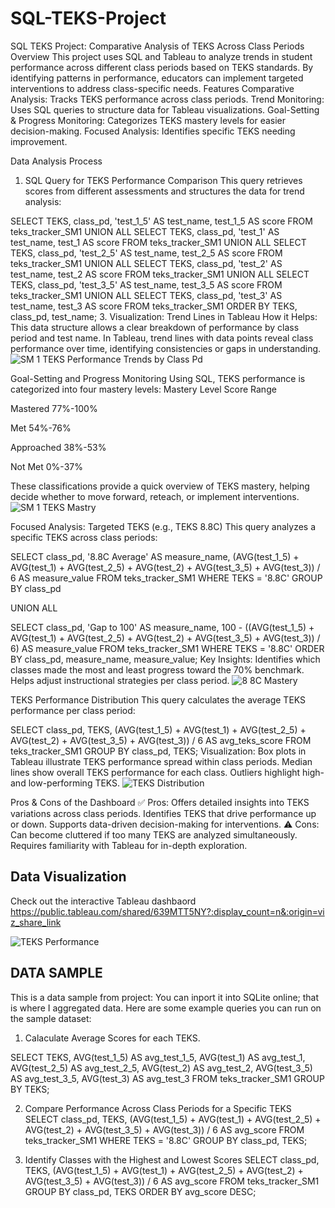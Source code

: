# SQL-TEKS-Project
SQL TEKS Project: Comparative Analysis of TEKS Across Class Periods
Overview
This project uses SQL and Tableau to analyze trends in student performance across different class periods based on TEKS standards. By identifying patterns in performance, educators can implement targeted interventions to address class-specific needs.
Features
Comparative Analysis: Tracks TEKS performance across class periods.
Trend Monitoring: Uses SQL queries to structure data for Tableau visualizations.
Goal-Setting & Progress Monitoring: Categorizes TEKS mastery levels for easier decision-making.
Focused Analysis: Identifies specific TEKS needing improvement.

Data Analysis Process
1. SQL Query for TEKS Performance Comparison
This query retrieves scores from different assessments and structures the data for trend analysis:

SELECT TEKS, class_pd, 'test_1_5' AS test_name, test_1_5 AS score
FROM teks_tracker_SM1
UNION ALL
SELECT TEKS, class_pd, 'test_1' AS test_name, test_1 AS score
FROM teks_tracker_SM1
UNION ALL
SELECT TEKS, class_pd, 'test_2_5' AS test_name, test_2_5 AS score
FROM teks_tracker_SM1
UNION ALL
SELECT TEKS, class_pd, 'test_2' AS test_name, test_2 AS score
FROM teks_tracker_SM1
UNION ALL
SELECT TEKS, class_pd, 'test_3_5' AS test_name, test_3_5 AS score
FROM teks_tracker_SM1
UNION ALL
SELECT TEKS, class_pd, 'test_3' AS test_name, test_3 AS score
FROM teks_tracker_SM1
ORDER BY TEKS, class_pd, test_name;
3. Visualization: Trend Lines in Tableau
How it Helps:
This data structure allows a clear breakdown of performance by class period and test name.
In Tableau, trend lines with data points reveal class performance over time, identifying consistencies or gaps in understanding.
![SM 1 TEKS Performance Trends by Class Pd](https://github.com/user-attachments/assets/6f9431c7-0be2-4e3e-bb9b-a5d5c473763d)


Goal-Setting and Progress Monitoring
Using SQL, TEKS performance is categorized into four mastery levels:
Mastery Level
Score Range

Mastered
77%-100%

Met
54%-76%

Approached
38%-53%

Not Met
0%-37%

These classifications provide a quick overview of TEKS mastery, helping decide whether to move forward, reteach, or implement interventions.
![SM 1 TEKS Mastry](https://github.com/user-attachments/assets/45edd677-de95-4c85-b2b3-898723eca6c5)


Focused Analysis: Targeted TEKS (e.g., TEKS 8.8C)
This query analyzes a specific TEKS across class periods:

SELECT
    class_pd,
    '8.8C Average' AS measure_name,
    (AVG(test_1_5) + AVG(test_1) + AVG(test_2_5) + AVG(test_2) + AVG(test_3_5) + AVG(test_3)) / 6 AS measure_value
FROM teks_tracker_SM1
WHERE TEKS = '8.8C'
GROUP BY class_pd

UNION ALL

SELECT
    class_pd,
    'Gap to 100' AS measure_name,
    100 - ((AVG(test_1_5) + AVG(test_1) + AVG(test_2_5) + AVG(test_2) + AVG(test_3_5) + AVG(test_3)) / 6) AS measure_value
FROM teks_tracker_SM1
WHERE TEKS = '8.8C'
ORDER BY class_pd, measure_name, measure_value;
Key Insights:
Identifies which classes made the most and least progress toward the 70% benchmark.
Helps adjust instructional strategies per class period.
![8 8C Mastery](https://github.com/user-attachments/assets/62661a89-c69e-47de-a27b-cbf0fb0ecce3)


TEKS Performance Distribution
This query calculates the average TEKS performance per class period:

SELECT
    class_pd,
    TEKS,
    (AVG(test_1_5) + AVG(test_1) + AVG(test_2_5) + AVG(test_2) + AVG(test_3_5) + AVG(test_3)) / 6 AS avg_teks_score
FROM teks_tracker_SM1
GROUP BY class_pd, TEKS;
Visualization:
Box plots in Tableau illustrate TEKS performance spread within class periods.
Median lines show overall TEKS performance for each class.
Outliers highlight high- and low-performing TEKS.
![TEKS Distribution](https://github.com/user-attachments/assets/467af713-455c-4092-b74e-8d1ad76e99c0)


Pros & Cons of the Dashboard
✅ Pros:
Offers detailed insights into TEKS variations across class periods.
Identifies TEKS that drive performance up or down.
Supports data-driven decision-making for interventions.
⚠️ Cons:
Can become cluttered if too many TEKS are analyzed simultaneously.
Requires familiarity with Tableau for in-depth exploration.

## Data Visualization
Check out the interactive Tableau dashbaord
https://public.tableau.com/shared/639MTT5NY?:display_count=n&:origin=viz_share_link 

![TEKS Performance](https://github.com/user-attachments/assets/bfd67bd5-51c2-4f1f-ab9a-e0df602d53aa)

## DATA SAMPLE    
This is a data sample from project: 
You can inport it into SQLite online; that is where I aggregated data. 
Here are some example queries you can run on the sample dataset:

1. Calaculate Average Scores for each TEKS.
   
SELECT
    TEKS,
    AVG(test_1_5) AS avg_test_1_5,
    AVG(test_1) AS avg_test_1,
    AVG(test_2_5) AS avg_test_2_5,
    AVG(test_2) AS avg_test_2,
    AVG(test_3_5) AS avg_test_3_5,
    AVG(test_3) AS avg_test_3
FROM teks_tracker_SM1
GROUP BY TEKS;

2. Compare Performance Across Class Periods for a Specific TEKS
SELECT
    class_pd,
    TEKS,
    (AVG(test_1_5) + AVG(test_1) + AVG(test_2_5) + AVG(test_2) + AVG(test_3_5) + AVG(test_3)) / 6 AS avg_score
FROM teks_tracker_SM1
WHERE TEKS = '8.8C'
GROUP BY class_pd, TEKS;

3. Identify Classes with the Highest and Lowest Scores
SELECT
    class_pd,
    TEKS,
    (AVG(test_1_5) + AVG(test_1) + AVG(test_2_5) + AVG(test_2) + AVG(test_3_5) + AVG(test_3)) / 6 AS avg_score
FROM teks_tracker_SM1
GROUP BY class_pd, TEKS
ORDER BY avg_score DESC;
